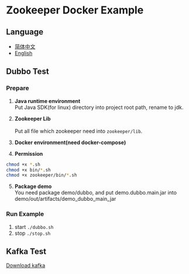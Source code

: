 # Zookeeper Docker Example

## Language

* [简体中文](README.MD) 
* [English](README_EN.MD)

## Dubbo Test

### Prepare
1. **Java runtime environment**<br>
Put Java SDK(for linux) directory into project root path, rename to jdk.

2. **Zookeeper Lib**<br><br>
Put all file which zookeeper need into `zookeeper/lib`.

3. **Docker environment(need docker-compose)**

4. **Permission**
```bash
chmod +x *.sh
chmod +x bin/*.sh
chmod +x zookeeper/bin/*.sh
```

5. **Package demo**<br>
You need package demo/dubbo, and put demo.dubbo.main.jar into demo/out/artifacts/demo_dubbo_main_jar

### Run Example

1. start `./dubbo.sh`
2. stop `./stop.sh`

## Kafka Test

[Download kafka](https://archive.apache.org/dist/kafka/1.0.0/kafka_2.11-1.0.0.tgz)